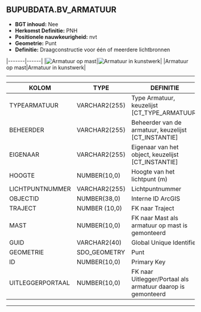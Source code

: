 ﻿## BUPUBDATA.BV_ARMATUUR


* __BGT inhoud:__ Nee
* __Herkomst Definitie:__ PNH
* __Positionele nauwkeurigheid:__ nvt
* __Geometrie:__ Punt
* __Definitie:__  Draagconstructie voor één of meerdere lichtbronnen



|-------|------|
|![Armatuur op mast](armatuur_1.png)|![Armatuur in kunstwerk](armatuur_2.png)|
|Armatuur op mast|Armatuur in kunstwerk|

***

|KOLOM                           	|TYPE          	|DEFINITIE|
|------                          	|----          	|-----    |
|TYPEARMATUUR                    	|VARCHAR2(255) 	|Type Armatuur, keuzelijst [CT_TYPE_ARMATUUR]|
|BEHEERDER                       	|VARCHAR2(255) 	|Beheerder van de armatuur, keuzelijst [CT_INSTANTIE]|
|EIGENAAR                        	|VARCHAR2(255) 	|Eigenaar van het object, keuzelijst [CT_INSTANTIE]|
|HOOGTE                          	|NUMBER(10,0)  	|Hoogte van het lichtpunt (m)|
|LICHTPUNTNUMMER                 	|VARCHAR2(255) 	|Lichtpuntnummer|
|OBJECTID                        	|NUMBER(38,0)   |Interne ID ArcGIS|
|TRAJECT							|NUMBER (10,0)	|FK naar Traject|
|MAST                            	|NUMBER(10,0)  	|FK naar Mast als armatuur op mast is gemonteerd|
|GUID                            	|VARCHAR2(40)  	|Global Unique Identifier|
|GEOMETRIE                       	|SDO_GEOMETRY  	|Punt|
|ID                              	|NUMBER(10,0)  	|Primary Key|
|UITLEGGERPORTAAL                	|NUMBER(10,0)  	|FK naar Uitlegger/Portaal als armatuur daarop is gemonteerd|


***

